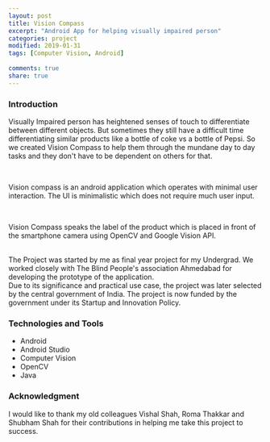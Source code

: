 ```yaml
---
layout: post
title: Vision Compass 
excerpt: "Android App for helping visually impaired person"
categories: project
modified: 2019-01-31
tags: [Computer Vision, Android]
  
comments: true
share: true
---
```


### Introduction

Visually Impaired person has heightened senses of touch to differentiate between different objects. But sometimes they still have a difficult time differentiating similar products like a bottle of coke vs a bottle of Pepsi. So we created Vision Compass to help them through the mundane day to day tasks and they don't have to be dependent on others for that.

<br />

Vision compass is an android application which operates with minimal user interaction. The UI is minimalistic which does not require much user input. 

<br />


Vision Compass speaks the label of the product which is placed in front of the smartphone camera using OpenCV and Google Vision API.

<br/>
The Project was started by me as final year project for my Undergrad. We worked closely with The Blind People's association Ahmedabad for developing the prototype of the application.

<br/>
Due to its significance and practical use case, the project was later selected by the central government of India.
The project is now funded by the government  under its Startup and Innovation Policy.

### Technologies and Tools 

* Android 
* Android Studio
* Computer Vision
* OpenCV
* Java

### Acknowledgment

I would like to thank my old colleagues Vishal Shah, Roma Thakkar and Shubham Shah for their contributions in helping me take this project to success.
